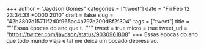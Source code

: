 
+++
author = "Jaydson Gomes"
categories = ["tweet"]
date = "Fri Feb 12 23:34:33 +0000 2010"
draft = false
slug = "42b3807d15711f2d0f965ac4a797e200d8f2f304"
tags = ["tweet"]
title = """Essas épocas do ano que t..."""
tweet = true
micro = true
tweet_url = "https://twitter.com/jaydson/status/9030961808"
+++
Essas épocas do ano que todo mundo viaja e tal me deixa um bocado depressivo.
